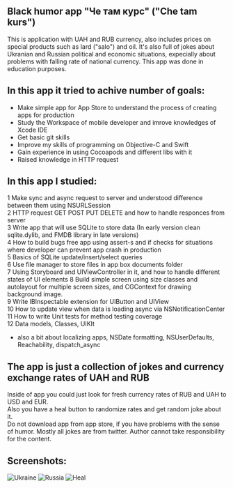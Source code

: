 ## Black humor app "Че там курс" ("Che tam kurs")   
This is application with UAH and RUB currency, also includes prices on special products such as lard ("salo") and oil. It's also full of jokes about Ukranian and Russian political and economic situations, expecially about problems with falling rate of national currency. This app was done in education purposes.

## In this app it tried to achive number of goals:  
*  Make simple app for App Store to understand the process of creating apps for production  
*  Study the Workspace of mobile developer and imrove knowledges of Xcode IDE  
*  Get basic git skills  
*  Improve my skills of programming on Objective-C and Swift  
*  Gain experience in using Cocoapods and different libs with it  
*  Raised knowledge in HTTP request
   
## In this app I studied:  
1  Make sync and async request to server and understood difference between them using NSURLSession  
2  HTTP request GET POST PUT DELETE and how to handle responces from server  
3  Write app that will use SQLite to store data (In early version clean sqlite.dylib, and FMDB library in late versions)  
4  How to build bugs free app using assert-s and if checks for situations where developer can prevent app crash in production  
5  Basics of SQLite update/insert/select queries  
6  Use file manager to store files in app box documents folder  
7  Using Storyboard and UIViewController in it, and how to handle different states of UI elements 
8  Build simple screen using size classes and autolayout for multiple screen sizes, and CGContext for drawing background image.  
9  Write IBInspectable extension for UIButton and UIView  
10  How to update view when data is loading async via NSNotificationCenter  
11  How to write Unit tests for method testing coverage  
12  Data models, Classes, UIKIt  
* also a bit about localizing apps, NSDate formatting, NSUserDefaults, Reachability, dispatch_async  

## The app is just a collection of jokes and currency exchange rates of UAH and RUB
Inside of app you could just look for fresh currency rates of RUB and UAH to USD and EUR.  
Also you have a heal button to randomize rates and get random joke about it.  
Do not download app from app store, if you have problems with the sense of humor. 
Mostly all jokes are from twitter. Author cannot take responsibility for the content.  

## Screenshots:
![Ukraine](http://i.imgur.com/wtHcsf3.png) ![Russia](http://i.imgur.com/0xrvpCS.png) ![Heal](http://i.imgur.com/52bFFqJ.png)



